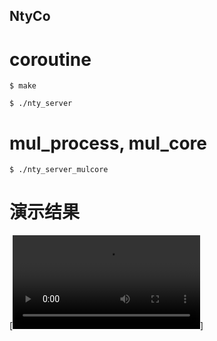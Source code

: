 ## NtyCo

# coroutine

```
$ make
```


```
$ ./nty_server
```

# mul_process, mul_core
```
$ ./nty_server_mulcore
```

# 演示结果
[![Watch the video](http://bojing.wang/wp-content/uploads/2018/08/协程测试.mp4)]

